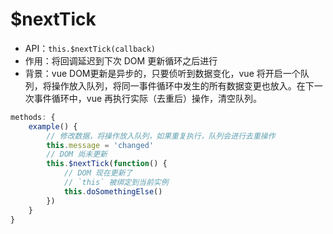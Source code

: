# **$nextTick**
- API：`this.$nextTick(callback)`
- 作用：将回调延迟到下次 DOM 更新循环之后进行
- 背景：vue DOM更新是异步的，只要侦听到数据变化，vue 将开启一个队列，将操作放入队列，将同一事件循环中发生的所有数据变更也放入。在下一次事件循环中，vue 再执行实际（去重后）操作，清空队列。
```js
methods: {
    example() {
        // 修改数据，将操作放入队列，如果重复执行，队列会进行去重操作
        this.message = 'changed'
        // DOM 尚未更新
        this.$nextTick(function() {
            // DOM 现在更新了
            // `this` 被绑定到当前实例
            this.doSomethingElse()
        })
    }
}
```